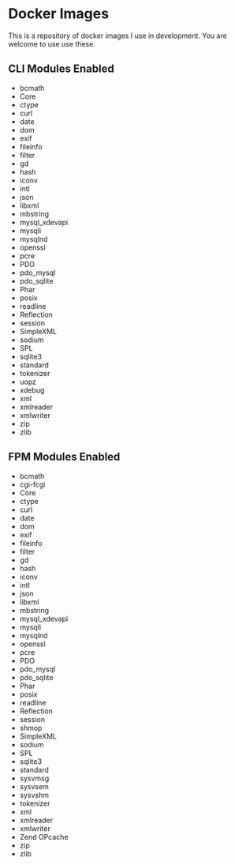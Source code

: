Docker Images
=============

This is a repository of docker images I use in development. You are welcome to use use these.

## CLI Modules Enabled 

* bcmath
* Core
* ctype
* curl
* date
* dom
* exif
* fileinfo
* filter
* gd
* hash
* iconv
* intl
* json
* libxml
* mbstring
* mysql_xdevapi
* mysqli
* mysqlnd
* openssl
* pcre
* PDO
* pdo_mysql
* pdo_sqlite
* Phar
* posix
* readline
* Reflection
* session
* SimpleXML
* sodium
* SPL
* sqlite3
* standard
* tokenizer
* uopz
* xdebug
* xml
* xmlreader
* xmlwriter
* zip
* zlib

## FPM Modules Enabled 

* bcmath
* cgi-fcgi
* Core
* ctype
* curl
* date
* dom
* exif
* fileinfo
* filter
* gd
* hash
* iconv
* intl
* json
* libxml
* mbstring
* mysql_xdevapi
* mysqli
* mysqlnd
* openssl
* pcre
* PDO
* pdo_mysql
* pdo_sqlite
* Phar
* posix
* readline
* Reflection
* session
* shmop
* SimpleXML
* sodium
* SPL
* sqlite3
* standard
* sysvmsg
* sysvsem
* sysvshm
* tokenizer
* xml
* xmlreader
* xmlwriter
* Zend OPcache
* zip
* zlib
